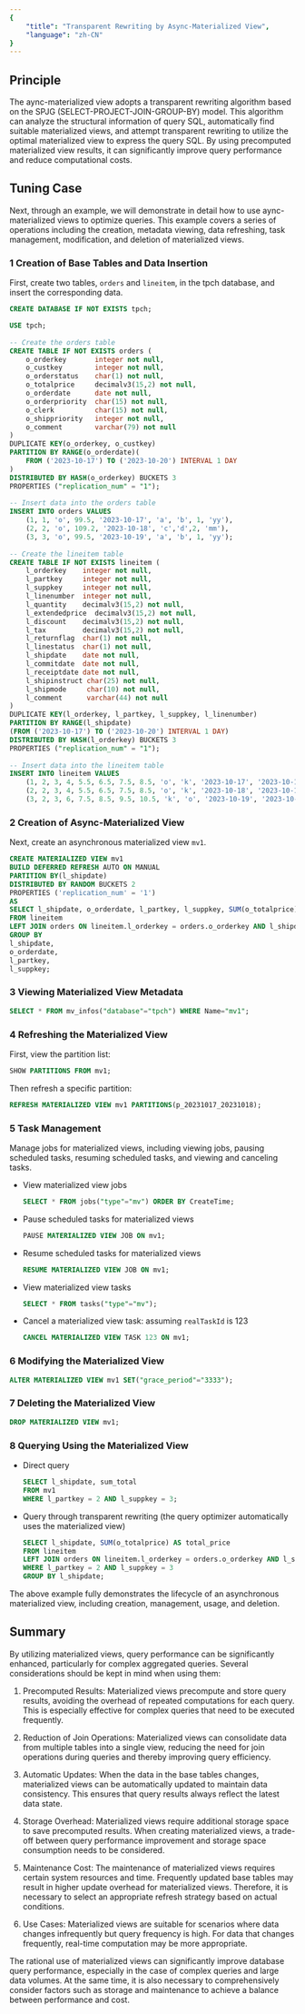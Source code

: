 ```yaml
---
{
    "title": "Transparent Rewriting by Async-Materialized View",
    "language": "zh-CN"
}
---
```


<!-- 
Licensed to the Apache Software Foundation (ASF) under one
or more contributor license agreements.  See the NOTICE file
distributed with this work for additional information
regarding copyright ownership.  The ASF licenses this file
to you under the Apache License, Version 2.0 (the
"License"); you may not use this file except in compliance
with the License.  You may obtain a copy of the License at

  http://www.apache.org/licenses/LICENSE-2.0

Unless required by applicable law or agreed to in writing,
software distributed under the License is distributed on an
"AS IS" BASIS, WITHOUT WARRANTIES OR CONDITIONS OF ANY
KIND, either express or implied.  See the License for the
specific language governing permissions and limitations
under the License.
-->

## Principle

The aync-materialized view adopts a transparent rewriting algorithm based on the SPJG (SELECT-PROJECT-JOIN-GROUP-BY) model. This algorithm can analyze the structural information of query SQL, automatically find suitable materialized views, and attempt transparent rewriting to utilize the optimal materialized view to express the query SQL. By using precomputed materialized view results, it can significantly improve query performance and reduce computational costs.

## Tuning Case

Next, through an example, we will demonstrate in detail how to use aync-materialized views to optimize queries. This example covers a series of operations including the creation, metadata viewing, data refreshing, task management, modification, and deletion of materialized views.

### 1 Creation of Base Tables and Data Insertion

First, create two tables, `orders` and `lineitem`, in the tpch database, and insert the corresponding data.

```sql
CREATE DATABASE IF NOT EXISTS tpch;

USE tpch;  
  
-- Create the orders table  
CREATE TABLE IF NOT EXISTS orders (  
    o_orderkey       integer not null,  
    o_custkey        integer not null,  
    o_orderstatus    char(1) not null,  
    o_totalprice     decimalv3(15,2) not null,  
    o_orderdate      date not null,  
    o_orderpriority  char(15) not null,  
    o_clerk          char(15) not null,  
    o_shippriority   integer not null,  
    o_comment        varchar(79) not null  
)  
DUPLICATE KEY(o_orderkey, o_custkey)  
PARTITION BY RANGE(o_orderdate)(  
    FROM ('2023-10-17') TO ('2023-10-20') INTERVAL 1 DAY  
)  
DISTRIBUTED BY HASH(o_orderkey) BUCKETS 3  
PROPERTIES ("replication_num" = "1");  
  
-- Insert data into the orders table  
INSERT INTO orders VALUES  
    (1, 1, 'o', 99.5, '2023-10-17', 'a', 'b', 1, 'yy'),  
    (2, 2, 'o', 109.2, '2023-10-18', 'c','d',2, 'mm'),  
    (3, 3, 'o', 99.5, '2023-10-19', 'a', 'b', 1, 'yy');  
  
-- Create the lineitem table  
CREATE TABLE IF NOT EXISTS lineitem (  
    l_orderkey    integer not null,  
    l_partkey     integer not null,  
    l_suppkey     integer not null,  
    l_linenumber  integer not null,  
    l_quantity    decimalv3(15,2) not null,  
    l_extendedprice  decimalv3(15,2) not null,  
    l_discount    decimalv3(15,2) not null,  
    l_tax         decimalv3(15,2) not null,  
    l_returnflag  char(1) not null,  
    l_linestatus  char(1) not null,  
    l_shipdate    date not null,  
    l_commitdate  date not null,  
    l_receiptdate date not null,  
    l_shipinstruct char(25) not null,  
    l_shipmode     char(10) not null,  
    l_comment      varchar(44) not null  
)  
DUPLICATE KEY(l_orderkey, l_partkey, l_suppkey, l_linenumber)  
PARTITION BY RANGE(l_shipdate)  
(FROM ('2023-10-17') TO ('2023-10-20') INTERVAL 1 DAY)  
DISTRIBUTED BY HASH(l_orderkey) BUCKETS 3  
PROPERTIES ("replication_num" = "1");  
  
-- Insert data into the lineitem table  
INSERT INTO lineitem VALUES  
    (1, 2, 3, 4, 5.5, 6.5, 7.5, 8.5, 'o', 'k', '2023-10-17', '2023-10-17', '2023-10-17', 'a', 'b', 'yyyyyyyyy'),  
    (2, 2, 3, 4, 5.5, 6.5, 7.5, 8.5, 'o', 'k', '2023-10-18', '2023-10-18', '2023-10-18', 'a', 'b', 'yyyyyyyyy'),  
    (3, 2, 3, 6, 7.5, 8.5, 9.5, 10.5, 'k', 'o', '2023-10-19', '2023-10-19', '2023-10-19', 'c', 'd', 'xxxxxxxxx');
```

### 2 Creation of Async-Materialized View

Next, create an asynchronous materialized view `mv1`.

```sql
CREATE MATERIALIZED VIEW mv1   
BUILD DEFERRED REFRESH AUTO ON MANUAL  
PARTITION BY(l_shipdate)  
DISTRIBUTED BY RANDOM BUCKETS 2  
PROPERTIES ('replication_num' = '1')   
AS   
SELECT l_shipdate, o_orderdate, l_partkey, l_suppkey, SUM(o_totalprice) AS sum_total  
FROM lineitem  
LEFT JOIN orders ON lineitem.l_orderkey = orders.o_orderkey AND l_shipdate = o_orderdate  
GROUP BY  
l_shipdate,  
o_orderdate,  
l_partkey,  
l_suppkey;
```

### 3 Viewing Materialized View Metadata

```sql
SELECT * FROM mv_infos("database"="tpch") WHERE Name="mv1";
```

### 4 Refreshing the Materialized View

First, view the partition list:

```sql
SHOW PARTITIONS FROM mv1;
```

Then refresh a specific partition:

```sql
REFRESH MATERIALIZED VIEW mv1 PARTITIONS(p_20231017_20231018);
```

### 5 Task Management

Manage jobs for materialized views, including viewing jobs, pausing scheduled tasks, resuming scheduled tasks, and viewing and canceling tasks.

- View materialized view jobs
  
    ```sql
    SELECT * FROM jobs("type"="mv") ORDER BY CreateTime;
    ```

- Pause scheduled tasks for materialized views
  
    ```sql
    PAUSE MATERIALIZED VIEW JOB ON mv1;
    ```
- Resume scheduled tasks for materialized views
  
    ```sql
    RESUME MATERIALIZED VIEW JOB ON mv1;
    ```

- View materialized view tasks
  
    ```sql
    SELECT * FROM tasks("type"="mv");
    ```

- Cancel a materialized view task: assuming `realTaskId` is 123

    ```sql
    CANCEL MATERIALIZED VIEW TASK 123 ON mv1;
    ```

### 6 Modifying the Materialized View

```sql
ALTER MATERIALIZED VIEW mv1 SET("grace_period"="3333");
```

### 7 Deleting the Materialized View

```sql
DROP MATERIALIZED VIEW mv1;
```

### 8 Querying Using the Materialized View

- Direct query

    ```sql
    SELECT l_shipdate, sum_total 
    FROM mv1 
    WHERE l_partkey = 2 AND l_suppkey = 3;
    ```

- Query through transparent rewriting (the query optimizer automatically uses the materialized view)

    ```sql
    SELECT l_shipdate, SUM(o_totalprice) AS total_price
    FROM lineitem
    LEFT JOIN orders ON lineitem.l_orderkey = orders.o_orderkey AND l_shipdate = o_orderdate
    WHERE l_partkey = 2 AND l_suppkey = 3
    GROUP BY l_shipdate;
    ```

The above example fully demonstrates the lifecycle of an asynchronous materialized view, including creation, management, usage, and deletion.

## Summary

By utilizing materialized views, query performance can be significantly enhanced, particularly for complex aggregated queries. Several considerations should be kept in mind when using them:

1. Precomputed Results: Materialized views precompute and store query results, avoiding the overhead of repeated computations for each query. This is especially effective for complex queries that need to be executed frequently.

2. Reduction of Join Operations: Materialized views can consolidate data from multiple tables into a single view, reducing the need for join operations during queries and thereby improving query efficiency.

3. Automatic Updates: When the data in the base tables changes, materialized views can be automatically updated to maintain data consistency. This ensures that query results always reflect the latest data state.

4. Storage Overhead: Materialized views require additional storage space to save precomputed results. When creating materialized views, a trade-off between query performance improvement and storage space consumption needs to be considered.

5. Maintenance Cost: The maintenance of materialized views requires certain system resources and time. Frequently updated base tables may result in higher update overhead for materialized views. Therefore, it is necessary to select an appropriate refresh strategy based on actual conditions.

6. Use Cases: Materialized views are suitable for scenarios where data changes infrequently but query frequency is high. For data that changes frequently, real-time computation may be more appropriate.

The rational use of materialized views can significantly improve database query performance, especially in the case of complex queries and large data volumes. At the same time, it is also necessary to comprehensively consider factors such as storage and maintenance to achieve a balance between performance and cost.